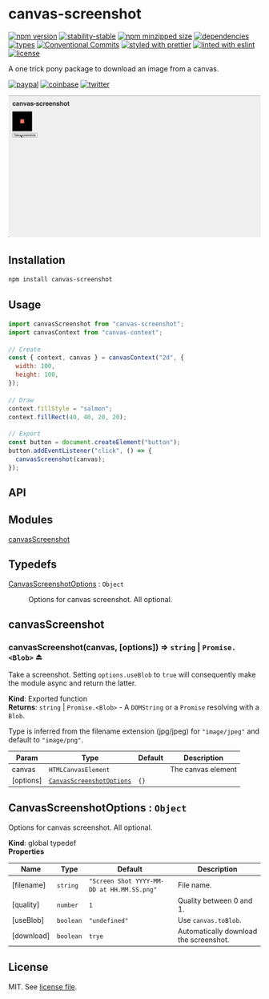 # canvas-screenshot

[![npm version](https://img.shields.io/npm/v/canvas-screenshot)](https://www.npmjs.com/package/canvas-screenshot)
[![stability-stable](https://img.shields.io/badge/stability-stable-green.svg)](https://www.npmjs.com/package/canvas-screenshot)
[![npm minzipped size](https://img.shields.io/bundlephobia/minzip/canvas-screenshot)](https://www.npmjs.com/package/canvas-screenshot)
[![dependencies](https://img.shields.io/david/dmnsgn/canvas-screenshot)](https://github.com/dmnsgn/canvas-screenshot/blob/main/package.json)
[![types](https://img.shields.io/npm/types/canvas-screenshot)](https://github.com/microsoft/TypeScript)
[![Conventional Commits](https://img.shields.io/badge/Conventional%20Commits-1.0.0-fa6673.svg)](https://conventionalcommits.org)
[![styled with prettier](https://img.shields.io/badge/styled_with-Prettier-f8bc45.svg?logo=prettier)](https://github.com/prettier/prettier)
[![linted with eslint](https://img.shields.io/badge/linted_with-ES_Lint-4B32C3.svg?logo=eslint)](https://github.com/eslint/eslint)
[![license](https://img.shields.io/github/license/dmnsgn/canvas-screenshot)](https://github.com/dmnsgn/canvas-screenshot/blob/main/LICENSE.md)

A one trick pony package to download an image from a canvas.

[![paypal](https://img.shields.io/badge/donate-paypal-informational?logo=paypal)](https://paypal.me/dmnsgn)
[![coinbase](https://img.shields.io/badge/donate-coinbase-informational?logo=coinbase)](https://commerce.coinbase.com/checkout/56cbdf28-e323-48d8-9c98-7019e72c97f3)
[![twitter](https://img.shields.io/twitter/follow/dmnsgn?style=social)](https://twitter.com/dmnsgn)

![](https://raw.githubusercontent.com/dmnsgn/canvas-screenshot/main/screenshot.gif)

## Installation

```bash
npm install canvas-screenshot
```

## Usage

```js
import canvasScreenshot from "canvas-screenshot";
import canvasContext from "canvas-context";

// Create
const { context, canvas } = canvasContext("2d", {
  width: 100,
  height: 100,
});

// Draw
context.fillStyle = "salmon";
context.fillRect(40, 40, 20, 20);

// Export
const button = document.createElement("button");
button.addEventListener("click", () => {
  canvasScreenshot(canvas);
});
```

## API

<!-- api-start -->

## Modules

<dl>
<dt><a href="#module_canvasScreenshot">canvasScreenshot</a></dt>
<dd></dd>
</dl>

## Typedefs

<dl>
<dt><a href="#CanvasScreenshotOptions">CanvasScreenshotOptions</a> : <code>Object</code></dt>
<dd><p>Options for canvas screenshot. All optional.</p>
</dd>
</dl>

<a name="module_canvasScreenshot"></a>

## canvasScreenshot

<a name="exp_module_canvasScreenshot--canvasScreenshot"></a>

### canvasScreenshot(canvas, [options]) ⇒ <code>string</code> \| <code>Promise.&lt;Blob&gt;</code> ⏏

Take a screenshot.
Setting `options.useBlob` to `true` will consequently make the module async and return the latter.

**Kind**: Exported function  
**Returns**: <code>string</code> \| <code>Promise.&lt;Blob&gt;</code> - A `DOMString` or a `Promise` resolving with a `Blob`.

Type is inferred from the filename extension (jpg/jpeg) for `"image/jpeg"` and default to `"image/png"`.

| Param     | Type                                                             | Default         | Description        |
| --------- | ---------------------------------------------------------------- | --------------- | ------------------ |
| canvas    | <code>HTMLCanvasElement</code>                                   |                 | The canvas element |
| [options] | [<code>CanvasScreenshotOptions</code>](#CanvasScreenshotOptions) | <code>{}</code> |                    |

<a name="CanvasScreenshotOptions"></a>

## CanvasScreenshotOptions : <code>Object</code>

Options for canvas screenshot. All optional.

**Kind**: global typedef  
**Properties**

| Name       | Type                 | Default                                                         | Description                            |
| ---------- | -------------------- | --------------------------------------------------------------- | -------------------------------------- |
| [filename] | <code>string</code>  | <code>&quot;Screen Shot YYYY-MM-DD at HH.MM.SS.png&quot;</code> | File name.                             |
| [quality]  | <code>number</code>  | <code>1</code>                                                  | Quality between 0 and 1.               |
| [useBlob]  | <code>boolean</code> | <code>&quot;undefined&quot;</code>                              | Use `canvas.toBlob`.                   |
| [download] | <code>boolean</code> | <code>trye</code>                                               | Automatically download the screenshot. |

<!-- api-end -->

## License

MIT. See [license file](https://github.com/dmnsgn/canvas-screenshot/blob/main/LICENSE.md).

